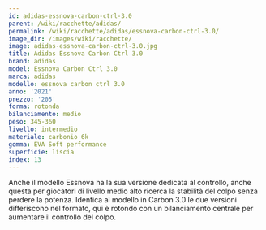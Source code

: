 ```yaml
---
id: adidas-essnova-carbon-ctrl-3.0
parent: /wiki/racchette/adidas/
permalink: /wiki/racchette/adidas/essnova-carbon-ctrl-3.0/
image_dir: /images/wiki/racchette/
image: adidas-essnova-carbon-ctrl-3.0.jpg
title: Adidas Essnova Carbon Ctrl 3.0
brand: adidas
model: Essnova Carbon Ctrl 3.0
marca: adidas
modello: essnova carbon ctrl 3.0
anno: '2021'
prezzo: '205'
forma: rotonda
bilanciamento: medio
peso: 345-360
livello: intermedio
materiale: carbonio 6k
gomma: EVA Soft performance
superficie: liscia
index: 13
---
```

Anche il modello Essnova ha la sua versione dedicata al controllo, anche questa per giocatori di livello medio alto ricerca la stabilità del colpo senza perdere la potenza. Identica al modello in Carbon 3.0 le due versioni differiscono nel formato, qui è rotondo con un bilanciamento centrale per aumentare il controllo del colpo.